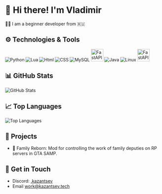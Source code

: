 # 👋 Hi there! I'm Vladimir
🧑‍💻 I am a beginner developer from 🇷🇺

## ⚙️ Technologies & Tools
![Python](https://img.icons8.com/color/48/000000/python--v1.png)
![Lua](https://img.icons8.com/color/48/000000/lua-language.png)
![Html](https://img.icons8.com/color/48/000000/html-5.png)
![CSS](https://img.icons8.com/color/48/000000/css3.png)
![MySQL](https://img.icons8.com/color/48/000000/mysql-logo.png)
<img src="https://icon.icepanel.io/Technology/png-shadow-512/SQLite.png" alt="FastAPI" width="40" height="40">
![Java](https://img.icons8.com/color/48/000000/java-coffee-cup-logo.png)
![Linux](https://img.icons8.com/color/48/000000/linux.png)
<img src="https://icon.icepanel.io/Technology/svg/FastAPI.svg" alt="FastAPI" width="40" height="40">

## 📊 GitHub Stats
![GitHub Stats](https://github-readme-stats.vercel.app/api?username=bykazantsev&show_icons=true&theme=light)

## 📈 Top Languages
![Top Languages](https://github-readme-stats.vercel.app/api/top-langs/?username=bykazantsev&show_icons=true&theme=light)

## 📃 Projects
- 📝 Family Reborn: Mod for controlling the work of family deputies on RP servers in GTA SAMP.

## 💬 Get in Touch
- Discord: [.kazantsev](https://discord.com/users/539025449028681749)
- Email [work@kazantsev.tech](mailto:work@kazantsev.tech)
